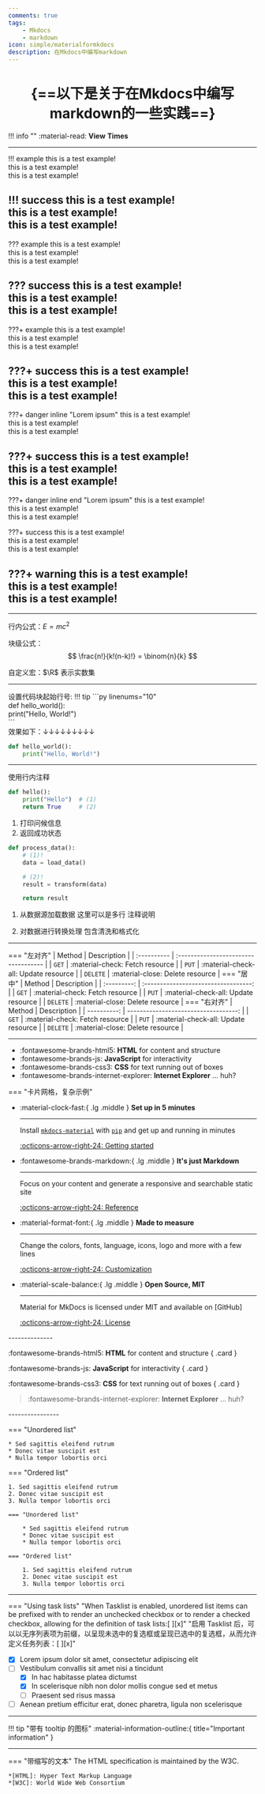 ```yaml
---
comments: true
tags:
    - Mkdocs
    - markdown
icon: simple/materialformkdocs
description: 在Mkdocs中编写markdown
---
```


# <center>{==以下是关于在Mkdocs中编写markdown的一些实践==}

!!! info  ""
    :material-read: __View__ <span id="busuanzi_value_page_pv"></span> __Times__

---

!!! example
    this is a test example! <br>
    this is a test example! <br>
    this is a test example! <br>

!!! success
    this is a test example! <br>
    this is a test example! <br>
    this is a test example! <br>
---
??? example
    this is a test example! <br>
    this is a test example! <br>
    this is a test example! <br>

??? success
    this is a test example! <br>
    this is a test example! <br>
    this is a test example! <br>
---
???+ example
    this is a test example! <br>
    this is a test example! <br>
    this is a test example! <br>

???+ success
    this is a test example! <br>
    this is a test example! <br>
    this is a test example! <br>
---
???+ danger inline "Lorem ipsum"
    this is a test example! <br>
    this is a test example! <br>
    this is a test example! <br>

???+ success
    this is a test example! <br>
    this is a test example! <br>
    this is a test example! <br>
---
???+ danger inline end "Lorem ipsum"
    this is a test example! <br>
    this is a test example! <br>
    this is a test example! <br>

???+ success 
    this is a test example! <br>
    this is a test example! <br>
    this is a test example! <br>

???+ warning
    this is a test example! <br>
    this is a test example! <br>
    this is a test example! <br>
---










--------------------------

行内公式：$E = mc^2$

块级公式：
$$
\frac{n!}{k!(n-k)!} = \binom{n}{k}
$$

自定义宏：$\R$ 表示实数集


----------------------------------------------------

设置代码块起始行号:
!!! tip
    \```py linenums="10"<br>
    def hello_world():<br>
        print("Hello, World!")<br>
    \```<br>
    效果如下：↓↓↓↓↓↓↓↓↓

```py linenums="10"
def hello_world():
    print("Hello, World!")
```

--------

使用行内注释

```py
def hello():
    print("Hello")  # (1)
    return True     # (2)
```

1. 打印问候信息
2. 返回成功状态

```py
def process_data():
    # (1)!
    data = load_data()

    # (2)!
    result = transform(data)

    return result
```

1. 从数据源加载数据
   这里可以是多行
   注释说明

2. 对数据进行转换处理
   包含清洗和格式化
-------------------------------
=== "左对齐"
    | Method      | Description                          |
    | :---------- | :----------------------------------- |
    | `GET`       | :material-check:     Fetch resource  |
    | `PUT`       | :material-check-all: Update resource |
    | `DELETE`    | :material-close:     Delete resource |
=== "居中"
    | Method      | Description                          |
    | :---------: | :----------------------------------: |
    | `GET`       | :material-check:     Fetch resource  |
    | `PUT`       | :material-check-all: Update resource |
    | `DELETE`    | :material-close:     Delete resource |
=== "右对齐"
    | Method      | Description                          |
    | ----------: | -----------------------------------: |
    | `GET`       | :material-check:     Fetch resource  |
    | `PUT`       | :material-check-all: Update resource |
    | `DELETE`    | :material-close:     Delete resource |

----------------------------

<div class="grid cards" markdown>

- :fontawesome-brands-html5: __HTML__ for content and structure
- :fontawesome-brands-js: __JavaScript__ for interactivity
- :fontawesome-brands-css3: __CSS__ for text running out of boxes
- :fontawesome-brands-internet-explorer: __Internet Explorer__ ... huh?

</div>

=== "卡片网格，复杂示例"
<div class="grid cards" markdown>

-   :material-clock-fast:{ .lg .middle } __Set up in 5 minutes__

    ---

    Install [`mkdocs-material`](#) with [`pip`](#) and get up
    and running in minutes

    [:octicons-arrow-right-24: Getting started](#)

-   :fontawesome-brands-markdown:{ .lg .middle } __It's just Markdown__

    ---

    Focus on your content and generate a responsive and searchable static site

    [:octicons-arrow-right-24: Reference](#)

-   :material-format-font:{ .lg .middle } __Made to measure__

    ---

    Change the colors, fonts, language, icons, logo and more with a few lines

    [:octicons-arrow-right-24: Customization](#)

-   :material-scale-balance:{ .lg .middle } __Open Source, MIT__

    ---

    Material for MkDocs is licensed under MIT and available on [GitHub]

    [:octicons-arrow-right-24: License](#)

</div>
--------------
<div class="grid" markdown>

:fontawesome-brands-html5: __HTML__ for content and structure
{ .card }

:fontawesome-brands-js: __JavaScript__ for interactivity
{ .card }

:fontawesome-brands-css3: __CSS__ for text running out of boxes
{ .card }

> :fontawesome-brands-internet-explorer: __Internet Explorer__ ... huh?

</div>
----------------
<div class="grid" markdown>

=== "Unordered list"

    * Sed sagittis eleifend rutrum
    * Donec vitae suscipit est
    * Nulla tempor lobortis orci

=== "Ordered list"

    1. Sed sagittis eleifend rutrum
    2. Donec vitae suscipit est
    3. Nulla tempor lobortis orci

``` title="Content tabs"
=== "Unordered list"

    * Sed sagittis eleifend rutrum
    * Donec vitae suscipit est
    * Nulla tempor lobortis orci

=== "Ordered list"

    1. Sed sagittis eleifend rutrum
    2. Donec vitae suscipit est
    3. Nulla tempor lobortis orci
```

</div>

----------------

=== "Using task lists"
    "When Tasklist is enabled, unordered list items can be prefixed with to render an unchecked checkbox or to render a checked checkbox, allowing for the definition of task lists:[ ][x]"
    "启用 Tasklist 后，可以以无序列表项为前缀，以呈现未选中的复选框或呈现已选中的复选框，从而允许定义任务列表：[ ][x]"


 - [x] Lorem ipsum dolor sit amet, consectetur adipiscing elit
 - [ ] Vestibulum convallis sit amet nisi a tincidunt
     * [x] In hac habitasse platea dictumst
     * [x] In scelerisque nibh non dolor mollis congue sed et metus
     * [ ] Praesent sed risus massa
 - [ ] Aenean pretium efficitur erat, donec pharetra, ligula non scelerisque

------

!!! tip "带有 tooltip 的图标"
    :material-information-outline:{ title="Important information" }

-----------

=== "带缩写的文本"
    The HTML specification is maintained by the W3C.

    *[HTML]: Hyper Text Markup Language
    *[W3C]: World Wide Web Consortium


